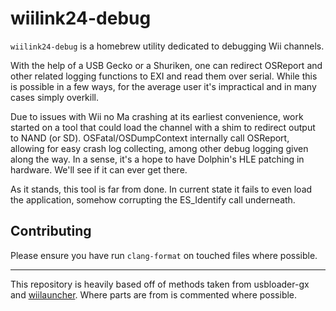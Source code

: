 # wiilink24-debug
`wiilink24-debug` is a homebrew utility dedicated to debugging Wii channels.

With the help of a USB Gecko or a Shuriken, one can redirect OSReport and other related
logging functions to EXI and read them over serial. While this is possible in a few ways,
for the average user it's impractical and in many cases simply overkill.

Due to issues with Wii no Ma crashing at its earliest convenience, work started on a
tool that could load the channel with a shim to redirect output to NAND (or SD).
OSFatal/OSDumpContext internally call OSReport, allowing for easy crash log collecting,
among other debug logging given along the way. In a sense, it's a hope to have
Dolphin's HLE patching in hardware. We'll see if it can ever get there.

As it stands, this tool is far from done. In current state it fails to even load
the application, somehow corrupting the ES_Identify call underneath.

## Contributing
Please ensure you have run `clang-format` on touched files where possible.


---
This repository is heavily based off of methods taken from usbloader-gx and
[wiilauncher](https://github.com/conanac/wiilauncher). Where parts are from is
commented where possible.
